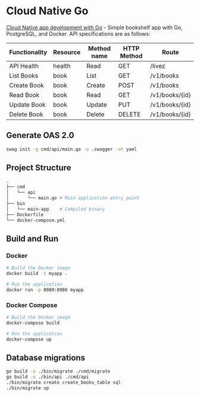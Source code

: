 # Cloud Native Go

[Cloud Native app development with Go](https://learning-cloud-native-go.github.io/docs/hello-world-server/) - Simple bookshelf app with Go, PostgreSQL, and Docker. API specifications are as follows:

| Functionality | Resource | Method name | HTTP Method | Route |
|---------------|----------|-------------|-------------|-------|
| API Health | health | Read | GET | /livez |
| List Books | book | List | GET | /v1/books |
| Create Book | book | Create | POST | /v1/books |
| Read Book | book | Read | GET | /v1/books/{id} |
| Update Book | book | Update | PUT | /v1/books/{id} |
| Delete Book | book | Delete | DELETE | /v1/books/{id} |

## Generate OAS 2.0

```sh
swag init -g cmd/api/main.go -o .swagger -ot yaml
```

## Project Structure

```sh
.
├── cmd
│   └── api
│       └── main.go # Main application entry point
├── bin
│   └── main-app    # Compiled binary
├── Dockerfile
└── docker-compose.yml
```

## Build and Run

### Docker

```sh
# Build the Docker image
docker build -t myapp .

# Run the application
docker run -p 8080:8080 myapp
```

### Docker Compose

```sh
# Build the Docker image
docker-compose build

# Run the application
docker-compose up
```

## Database migrations

```sh
go build -o ./bin/migrate ./cmd/migrate
go build -o ./bin/api ./cmd/api
./bin/migrate create create_books_table sql
./bin/migrate up
```
